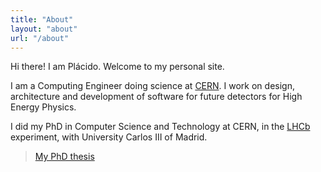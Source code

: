 ```yaml
---
title: "About"
layout: "about"
url: "/about"
---
```


Hi there! I am Plácido. Welcome to my personal site.


I am a Computing Engineer doing science at [CERN](https://home.cern/). I work on design, architecture and development of software for future detectors for High Energy Physics.


I did my PhD in Computer Science and Technology at CERN, in the [LHCb](https://lhcb-public.web.cern.ch/) experiment, with University Carlos III of Madrid.
> [My PhD thesis](https://cds.cern.ch/record/2752883)


